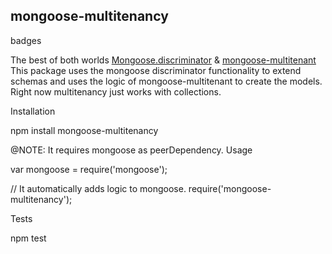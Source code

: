 ## mongoose-multitenancy

badges

The best of both worlds [Mongoose.discriminator](http://mongoosejs.com/docs/discriminators.html) &amp; [mongoose-multitenant](https://github.com/rosshinkley/mongoose-multitenant)
This package uses the mongoose discriminator functionality to extend schemas and uses the logic of mongoose-multitenant to create the models.
Right now multitenancy just works with collections.

Installation

npm install mongoose-multitenancy

@NOTE: It requires mongoose as peerDependency.
Usage

var mongoose = require('mongoose');

// It automatically adds logic to mongoose.
require('mongoose-multitenancy');

Tests

npm test